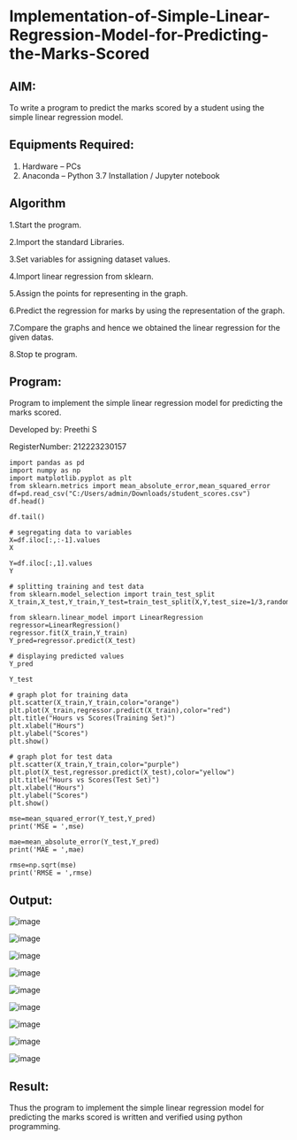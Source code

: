# Implementation-of-Simple-Linear-Regression-Model-for-Predicting-the-Marks-Scored

## AIM:
To write a program to predict the marks scored by a student using the simple linear regression model.

## Equipments Required:
1. Hardware – PCs
2. Anaconda – Python 3.7 Installation / Jupyter notebook

## Algorithm
1.Start the program.

2.Import the standard Libraries.

3.Set variables for assigning dataset values.

4.Import linear regression from sklearn.

5.Assign the points for representing in the graph.

6.Predict the regression for marks by using the representation of the graph.

7.Compare the graphs and hence we obtained the linear regression for the given datas.

8.Stop te program.

## Program:

Program to implement the simple linear regression model for predicting the marks scored.

Developed by: Preethi S

RegisterNumber:  212223230157

```
import pandas as pd
import numpy as np
import matplotlib.pyplot as plt
from sklearn.metrics import mean_absolute_error,mean_squared_error
df=pd.read_csv("C:/Users/admin/Downloads/student_scores.csv")
df.head()

df.tail()

# segregating data to variables
X=df.iloc[:,:-1].values
X

Y=df.iloc[:,1].values
Y

# splitting training and test data
from sklearn.model_selection import train_test_split
X_train,X_test,Y_train,Y_test=train_test_split(X,Y,test_size=1/3,random_state=0)

from sklearn.linear_model import LinearRegression
regressor=LinearRegression()
regressor.fit(X_train,Y_train)
Y_pred=regressor.predict(X_test)

# displaying predicted values
Y_pred

Y_test

# graph plot for training data
plt.scatter(X_train,Y_train,color="orange")
plt.plot(X_train,regressor.predict(X_train),color="red")
plt.title("Hours vs Scores(Training Set)")
plt.xlabel("Hours")
plt.ylabel("Scores")
plt.show()

# graph plot for test data
plt.scatter(X_train,Y_train,color="purple")
plt.plot(X_test,regressor.predict(X_test),color="yellow")
plt.title("Hours vs Scores(Test Set)")
plt.xlabel("Hours")
plt.ylabel("Scores")
plt.show()

mse=mean_squared_error(Y_test,Y_pred)
print('MSE = ',mse)

mae=mean_absolute_error(Y_test,Y_pred)
print('MAE = ',mae)

rmse=np.sqrt(mse)
print('RMSE = ',rmse)

```

## Output:

![image](https://github.com/user-attachments/assets/15fd9d29-73e8-4e7c-a29a-b5918d893932)

![image](https://github.com/user-attachments/assets/3320a129-37da-419b-b128-d0343c7e18fd)

![image](https://github.com/user-attachments/assets/c727fa2f-3db8-4083-9ee7-912bba92f44d)

![image](https://github.com/user-attachments/assets/f854fcac-b6d7-44f3-8b4b-4662113935b3)

![image](https://github.com/user-attachments/assets/461632b9-0cab-4f5a-a7a5-35899b1e928a)

![image](https://github.com/user-attachments/assets/afb53d67-56f5-42ac-8b05-98be12bd2ff2)

![image](https://github.com/user-attachments/assets/63b18b2a-da6a-4b50-a5c0-c3b6d4e8450b)

![image](https://github.com/user-attachments/assets/169c7e03-fdfe-4b30-b44c-dd9b730f7ba6)

![image](https://github.com/user-attachments/assets/4b75f721-35fe-4e9f-95e5-334544efe225)

## Result:
Thus the program to implement the simple linear regression model for predicting the marks scored is written and verified using python programming.
